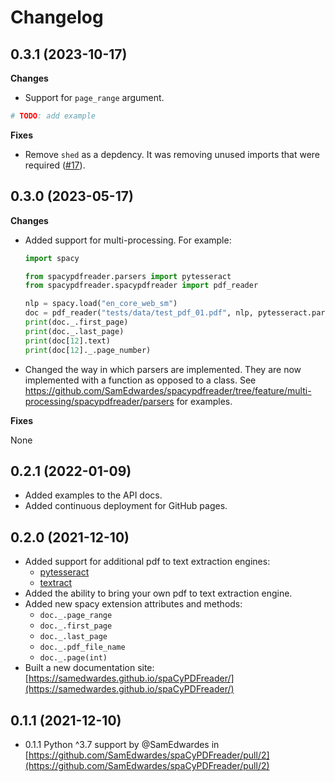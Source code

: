 # Changelog

## 0.3.1 (2023-10-17)

**Changes**

- Support for `page_range` argument.

```python
# TODO: add example
```

**Fixes**

- Remove `shed` as a depdency. It was removing unused imports that were required ([#17](https://github.com/SamEdwardes/spacypdfreader/issues/17)).

## 0.3.0 (2023-05-17)

**Changes**

- Added support for multi-processing. For example:

    ```python
    import spacy

    from spacypdfreader.parsers import pytesseract
    from spacypdfreader.spacypdfreader import pdf_reader

    nlp = spacy.load("en_core_web_sm")
    doc = pdf_reader("tests/data/test_pdf_01.pdf", nlp, pytesseract.parser, n_processes=4)
    print(doc._.first_page)
    print(doc._.last_page)
    print(doc[12].text)
    print(doc[12]._.page_number)
    ```

- Changed the way in which parsers are implemented. They are now implemented with a function as opposed to a class. See <https://github.com/SamEdwardes/spacypdfreader/tree/feature/multi-processing/spacypdfreader/parsers> for examples.

**Fixes**

None

## 0.2.1 (2022-01-09)

- Added examples to the API docs.
- Added continuous deployment for GitHub pages.

## 0.2.0 (2021-12-10)

- Added support for additional pdf to text extraction engines:
    - [pytesseract](https://pypi.org/project/pytesseract/)
    - [textract](https://textract.readthedocs.io/en/stable/index.html)
- Added the ability to bring your own pdf to text extraction engine.
- Added new spacy extension attributes and methods:
    - `doc._.page_range`
    - `doc._.first_page`
    - `doc._.last_page`
    - `doc._.pdf_file_name`
    - `doc._.page(int)`
- Built a new documentation site: [https://samedwardes.github.io/spaCyPDFreader/](https://samedwardes.github.io/spaCyPDFreader/)

## 0.1.1 (2021-12-10)

- 0.1.1 Python ^3.7 support by @SamEdwardes in [https://github.com/SamEdwardes/spaCyPDFreader/pull/2](https://github.com/SamEdwardes/spaCyPDFreader/pull/2)
